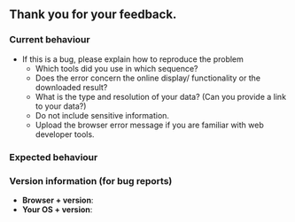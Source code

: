 ## Thank you for your feedback.

### Current behaviour

* If this is a bug, please explain how to reproduce the problem
    * Which tools did you use in which sequence?
    * Does the error concern the online display/ functionality or the downloaded result?
    * What is the type and resolution of your data? (Can you provide a link to your data?)
    * Do not include sensitive information.
    * Upload the browser error message if you are familiar with web developer tools.

### Expected behaviour

### Version information (for bug reports)

* **Browser + version**:
* **Your OS + version**:
